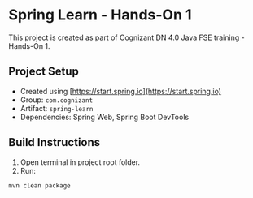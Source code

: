# Spring Learn - Hands-On 1

This project is created as part of Cognizant DN 4.0 Java FSE training - Hands-On 1.

## Project Setup

- Created using [https://start.spring.io](https://start.spring.io)
- Group: `com.cognizant`
- Artifact: `spring-learn`
- Dependencies: Spring Web, Spring Boot DevTools

## Build Instructions

1. Open terminal in project root folder.
2. Run:

```bash
mvn clean package

